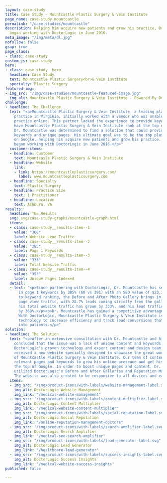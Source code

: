 ```yaml
---
layout: case-study
title: Case Study - Mountcastle Plastic Surgery & Vein Institute
page_name: case-study-mountcastle
permalink: "/case-studies/mountcastle"
description: Helping him acquire new patients and grow his practice, Dr. Mountcastle
  began working with DoctorLogic in June 2016.
meta_image: "/img/meta/dl.jpg"
nofollow: false
gsap: true
page_class:
- class: case-study
custom_js: case-study
hero:
- class: case-study__hero
  headline: Case Study
  text: Mountcastle Plastic Surgery<br>& Vein Institute
  specialty: Plastic Surgery
featured-img:
- img_src: "/img/case-studies/mountcastle-featured-image.jpg"
  img_alt: Mountcastle Plastic Surgery & Vein Institute - Powered By DoctorLogic
challenge:
- headline: The Challenge
  text: "<p>Mountcastle Plastic Surgery & Vein Institute, a leading plastic surgery
    practice in Virginia, initially worked with a vendor who was unable to grow their
    practice online. This partner lacked the experience to provide keywords that would
    have Mountcastle Plastic Surgery & Vein Institute rank at the top of Google. Frustrated,
    Dr. Mountcastle was determined to find a solution that could provide him with
    keywords and unique pages. His ultimate goal was to be the top plastic surgeon
    on Google, helping him acquire new patients and grow his practice. Dr. Mountcastle
    began working with DoctorLogic in June 2016.</p>"
  customer-items:
  - headline: Customer
    text: Mountcasle Plastic Surgery & Vein Institute
  - headline: Website
    link:
    - link: https://mountcastleplasticsurgery.com/
      label: www.mountcastleplasticsurgery.com
  - headline: Specialty
    text: Plastic Surgery
  - headline: Practice Size
    text: 1 Practitioner
  - headline: Location
    text: Ashburn, VA
results:
  headline: The Results
  svg: svg/case-study-graphs/mountcastle-graph.html
  items:
  - class: case-study__results-item--1
    value: "368"
    label: Website Lead Traffic
  - class: case-study__results-item--2
    value: "385"
    label: Page 1 Keywords
  - class: case-study__results-item--3
    value: "333"
    label: Total Website Traffic
  - class: case-study__results-item--4
    value: "353"
    label: Unique Pages Indexed
  detail:
  - text: "<p>Since partnering with DoctorLogic, Dr. Mountcastle has seen an increase
      in page 1 keywords by 385% (60 vs 291) with an SEO value of $23,100. In addition
      to keyword ranking, the Before and After Photo Gallery brings in 57.9% of all
      page view traffic, with 28.7% leads coming strictly from the gallery page. Overall,
      his total website traffic has grown by 333%, and his lead traffic increased
      by 368%.</p><p>Dr. Mountcastle has gained a competitive advantage in his market.
      With DoctorLogic, Mountcastle Plastic Surgery & Vein Institute is leveraging
      technology to increase efficiency and track lead conversions that turn visitors
      into patients.</p>"
solution:
- headline: The Solution
  text: "<p>After an extensive consultation with Dr. Mountcastle and his team, DoctorLogic
    concluded that the issue was a lack of unique content and keywords.</p><p>With
    DoctorLogic’s proven technology and expert content and design team, Dr. Mountcastle
    received a new website specially designed to showcase the great work and reviews
    of Mountcastle Plastic Surgery & Vein Institute. Our team of content experts crafted
    relevant pages and keywords to grow his online presence and get his website to
    the top of Google. In order to boost unique pages and content, Dr. Mountcastle
    utilized DoctorLogic’s Before and After Galleries and Reputation Management tool.
    The website was also created to be responsive to all devices and easy to navigate.</p>"
  items:
  - img_src: "/img/product-icons/with-labels/website-management-label.svg"
    img_alt: DoctorLogic Website Management
    img_link: "/medical-website-management"
  - img_src: "/img/product-icons/with-labels/content-multiplier-label.svg"
    img_alt: DoctorLogic Content Multiplier
    img_link: "/medical-website-content-multiplier"
  - img_src: "/img/product-icons/with-labels/social-reputation-label.svg"
    img_alt: DoctorLogic Social Reputation
    img_link: "/online-reputation-management-doctors"
  - img_src: "/img/product-icons/with-labels/search-amplifier-label.svg"
    img_alt: DoctorLogic Search Amplifier
    img_link: "/medical-seo-search-amplifier"
  - img_src: "/img/product-icons/with-labels/lead-generator-label.svg"
    img_alt: DoctorLogic Lead Generator
    img_link: "/healthcare-lead-generator"
  - img_src: "/img/product-icons/with-labels/success-insights-label.svg"
    img_alt: DoctorLogic Success Insights
    img_link: "/medical-website-success-insights"
published: false

---
```

